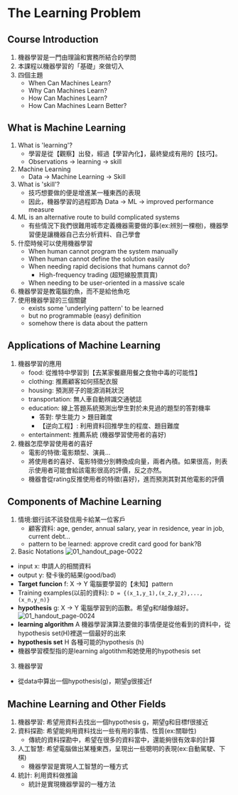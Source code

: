# The Learning Problem
## Course Introduction
1. 機器學習是一門由理論和實務所結合的學問
2. 本課程以機器學習的「基礎」來做切入
3. 四個主題
   - When Can Machines Learn?
   - Why Can Machines Learn?
   - How Can Machines Learn?
   - How Can Machines Learn Better?
  
## What is Machine Learning
1. What is 'learning'?
   - 學習是從【觀察】出發，經過【學習內化】，最終變成有用的【技巧】。
   - Observations -> learning -> skill
2. Machine Learning
   - Data -> Machine Learning -> Skill
3. What is 'skill'?
   - 技巧想要做的便是增進某一種東西的表現
   - 因此，機器學習的過程即為 Data -> ML -> improved performance measure
4. ML is an alternative route to build complicated systems
   - 有些情況下我們很難用城市定義機器需要做的事(ex:辨別一棵樹)，機器學習便是讓機器自己去分析資料、自己學會
5. 什麼時候可以使用機器學習
   - When human cannot program the system manually
   - When human cannot define the solution easily
   - When needing rapid decisions that humans cannot do?
     + High-frequency trading (超短線股票買賣)
   - When needing to be user-oriented in a massive scale
6. 機器學習是教電腦釣魚，而不是給他魚吃
7. 使用機器學習的三個關鍵
   - exists some 'underlying pattern' to be learned
   - but no programmable (easy) definition
   - somehow there is data about the pattern

## Applications of Machine Learning
1. 機器學習的應用
   - food: 從推特中學習到【去某家餐廳用餐之食物中毒的可能性】
   - clothing: 推薦顧客如何搭配衣服
   - housing: 預測房子的能源消耗狀況
   - transportation: 無人車自動辨識交通號誌
   - education: 線上答題系統預測出學生對於未見過的題型的答對機率
     + 答對: 學生能力 > 題目難度
     + 【逆向工程】: 利用資料回推學生的程度、題目難度
   - entertainment: 推薦系統 (機器學習使用者的喜好)
2. 機器怎麼學習使用者的喜好
   - 電影的特徵:電影類型、演員...
   - 將使用者的喜好、電影特徵分別轉換成向量，兩者內積。如果很高，則表示使用者可能會給該電影很高的評價，反之亦然。
   - 機器會從rating反推使用者的特徵(喜好)，進而預測其對其他電影的評價

## Components of Machine Learning
1. 情境:銀行該不該發信用卡給某一位客戶
   - 顧客資料: age, gender, annual salary, year in residence, year in job, current debt...
   - pattern to be learned: approve credit card good for bank?B
2. Basic Notations
![01_handout_page-0022](https://github.com/FionaYuY/Machine-Learning-Foundations-I/assets/151610467/70ec3568-f7ce-4e9f-95df-22323303810c)
  - input x: 申請人的相關資料
  - output y: 發卡後的結果(good/bad)
  - **Target funcion** f: X -> Y 電腦要學習的【未知】pattern
  - Training examples(以前的資料): `D = {(x_1,y_1),(x_2,y_2),...,(x_n,y_n)}`
  - **hypothesis** g: X -> Y 電腦學習到的函數。希望g和f越像越好。
![01_handout_page-0024](https://github.com/FionaYuY/Machine-Learning-Foundations-I/assets/151610467/56ed369c-9636-4bc4-928f-8e9337cb632f)
  - **learning algorithm** A 機器學習演算法要做的事情便是從他看到的資料中，從hypothesis set(H)裡選一個最好的出來
  - **hypothesis set** H 各種可能的hypothesis (h)
  - 機器學習模型指的是learning algotithm和她使用的hypothesis set
3. 機器學習
  - 從data中算出一個hypothesis(g)，期望g很接近f

## Machine Learning and Other Fields
1. 機器學習: 希望用資料去找出一個hypothesis g，期望g和目標f很接近
2. 資料探勘: 希望能夠用資料找出一些有用的事情、性質(ex:關聯性)
   - 傳統的資料探勘中，希望在很多的資料當中，還能夠很有效率的計算
3. 人工智慧: 希望電腦做出某種東西，呈現出一些聰明的表現(ex:自動駕駛、下棋)
   - 機器學習是實現人工智慧的一種方式
4. 統計: 利用資料做推論
   - 統計是實現機器學習的一種方法
   














